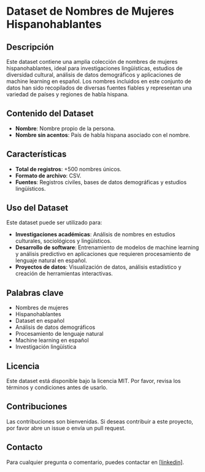 # Dataset de Nombres de Mujeres Hispanohablantes

## Descripción

Este dataset contiene una amplia colección de nombres de mujeres hispanohablantes, ideal para investigaciones lingüísticas, estudios de diversidad cultural, análisis de datos demográficos y aplicaciones de machine learning en español. Los nombres incluidos en este conjunto de datos han sido recopilados de diversas fuentes fiables y representan una variedad de países y regiones de habla hispana.

## Contenido del Dataset

- **Nombre**: Nombre propio de la persona.
- **Nombre sin acentos**: País de habla hispana asociado con el nombre.

## Características

- **Total de registros**: +500 nombres únicos.
- **Formato de archivo**: CSV.
- **Fuentes**: Registros civiles, bases de datos demográficas y estudios lingüísticos.

## Uso del Dataset

Este dataset puede ser utilizado para:

- **Investigaciones académicas**: Análisis de nombres en estudios culturales, sociológicos y lingüísticos.
- **Desarrollo de software**: Entrenamiento de modelos de machine learning y análisis predictivo en aplicaciones que requieren procesamiento de lenguaje natural en español.
- **Proyectos de datos**: Visualización de datos, análisis estadístico y creación de herramientas interactivas.

## Palabras clave

- Nombres de mujeres
- Hispanohablantes
- Dataset en español
- Análisis de datos demográficos
- Procesamiento de lenguaje natural
- Machine learning en español
- Investigación lingüística

## Licencia

Este dataset está disponible bajo la licencia MIT. Por favor, revisa los términos y condiciones antes de usarlo.

## Contribuciones

Las contribuciones son bienvenidas. Si deseas contribuir a este proyecto, por favor abre un issue o envía un pull request.

## Contacto

Para cualquier pregunta o comentario, puedes contactar en [\[linkedin\]](https://www.linkedin.com/in/oscar-vargas-python/).

